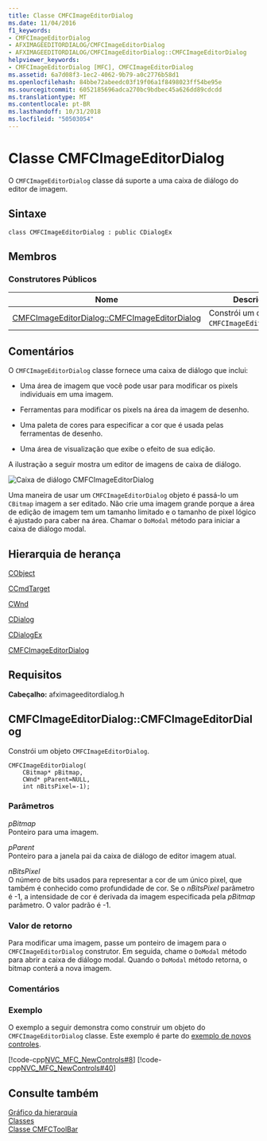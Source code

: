 ```yaml
---
title: Classe CMFCImageEditorDialog
ms.date: 11/04/2016
f1_keywords:
- CMFCImageEditorDialog
- AFXIMAGEEDITORDIALOG/CMFCImageEditorDialog
- AFXIMAGEEDITORDIALOG/CMFCImageEditorDialog::CMFCImageEditorDialog
helpviewer_keywords:
- CMFCImageEditorDialog [MFC], CMFCImageEditorDialog
ms.assetid: 6a7d08f3-1ec2-4062-9b79-a0c2776b58d1
ms.openlocfilehash: 84bbe72abeedc03f19f06a1f8498023ff54be95e
ms.sourcegitcommit: 6052185696adca270bc9bdbec45a626dd89cdcdd
ms.translationtype: MT
ms.contentlocale: pt-BR
ms.lasthandoff: 10/31/2018
ms.locfileid: "50503054"
---
```

# <a name="cmfcimageeditordialog-class"></a>Classe CMFCImageEditorDialog

O `CMFCImageEditorDialog` classe dá suporte a uma caixa de diálogo do editor de imagem.

## <a name="syntax"></a>Sintaxe

```
class CMFCImageEditorDialog : public CDialogEx
```

## <a name="members"></a>Membros

### <a name="public-constructors"></a>Construtores Públicos

|Nome|Descrição|
|----------|-----------------|
|[CMFCImageEditorDialog::CMFCImageEditorDialog](#cmfcimageeditordialog)|Constrói um objeto `CMFCImageEditorDialog`.|

## <a name="remarks"></a>Comentários

O `CMFCImageEditorDialog` classe fornece uma caixa de diálogo que inclui:

- Uma área de imagem que você pode usar para modificar os pixels individuais em uma imagem.

- Ferramentas para modificar os pixels na área da imagem de desenho.

- Uma paleta de cores para especificar a cor que é usada pelas ferramentas de desenho.

- Uma área de visualização que exibe o efeito de sua edição.

A ilustração a seguir mostra um editor de imagens de caixa de diálogo.

![Caixa de diálogo CMFCImageEditorDialog](../../mfc/reference/media/imageedit.png "imageedit")

Uma maneira de usar um `CMFCImageEditorDialog` objeto é passá-lo um `CBitmap` imagem a ser editado. Não crie uma imagem grande porque a área de edição de imagem tem um tamanho limitado e o tamanho de pixel lógico é ajustado para caber na área. Chamar o `DoModal` método para iniciar a caixa de diálogo modal.

## <a name="inheritance-hierarchy"></a>Hierarquia de herança

[CObject](../../mfc/reference/cobject-class.md)

[CCmdTarget](../../mfc/reference/ccmdtarget-class.md)

[CWnd](../../mfc/reference/cwnd-class.md)

[CDialog](../../mfc/reference/cdialog-class.md)

[CDialogEx](../../mfc/reference/cdialogex-class.md)

[CMFCImageEditorDialog](../../mfc/reference/cmfcimageeditordialog-class.md)

## <a name="requirements"></a>Requisitos

**Cabeçalho:** afximageeditordialog.h

##  <a name="cmfcimageeditordialog"></a>  CMFCImageEditorDialog::CMFCImageEditorDialog

Constrói um objeto `CMFCImageEditorDialog`.

```
CMFCImageEditorDialog(
    CBitmap* pBitmap,
    CWnd* pParent=NULL,
    int nBitsPixel=-1);
```

### <a name="parameters"></a>Parâmetros

*pBitmap*<br/>
Ponteiro para uma imagem.

*pParent*<br/>
Ponteiro para a janela pai da caixa de diálogo de editor imagem atual.

*nBitsPixel*<br/>
O número de bits usados para representar a cor de um único pixel, que também é conhecido como profundidade de cor.  Se o *nBitsPixel* parâmetro é -1, a intensidade de cor é derivada da imagem especificada pela *pBitmap* parâmetro. O valor padrão é -1.

### <a name="return-value"></a>Valor de retorno

Para modificar uma imagem, passe um ponteiro de imagem para o `CMFCImageEditorDialog` construtor. Em seguida, chame o `DoModal` método para abrir a caixa de diálogo modal. Quando o `DoModal` método retorna, o bitmap conterá a nova imagem.

### <a name="remarks"></a>Comentários

### <a name="example"></a>Exemplo

O exemplo a seguir demonstra como construir um objeto do `CMFCImageEditorDialog` classe. Este exemplo é parte do [exemplo de novos controles](../../visual-cpp-samples.md).

[!code-cpp[NVC_MFC_NewControls#8](../../mfc/reference/codesnippet/cpp/cmfcimageeditordialog-class_1.cpp)]
[!code-cpp[NVC_MFC_NewControls#40](../../mfc/reference/codesnippet/cpp/cmfcimageeditordialog-class_2.cpp)]

## <a name="see-also"></a>Consulte também

[Gráfico da hierarquia](../../mfc/hierarchy-chart.md)<br/>
[Classes](../../mfc/reference/mfc-classes.md)<br/>
[Classe CMFCToolBar](../../mfc/reference/cmfctoolbar-class.md)
